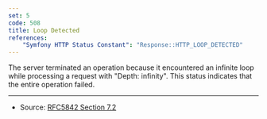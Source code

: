 ```yaml
---
set: 5
code: 508
title: Loop Detected
references:
    "Symfony HTTP Status Constant": "Response::HTTP_LOOP_DETECTED"
---
```


The server terminated an operation because it encountered an infinite loop while processing a request with "Depth: infinity". This status indicates that the entire operation failed.

---

* Source: [RFC5842 Section 7.2][1]

[1]: <http://tools.ietf.org/html/rfc5842#section-7.2>
